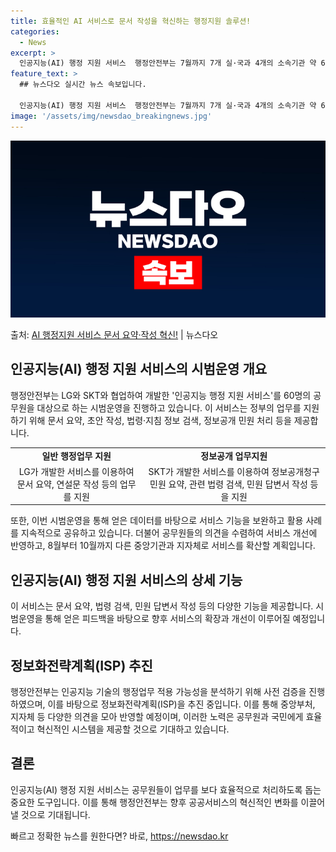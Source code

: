 ```yaml
---
title: 효율적인 AI 서비스로 문서 작성을 혁신하는 행정지원 솔루션!
categories:
  - News
excerpt: >
  인공지능(AI) 행정 지원 서비스  행정안전부는 7월까지 7개 실·국과 4개의 소속기관 약 60명의 직원을 …
feature_text: >
  ## 뉴스다오 실시간 뉴스 속보입니다.

  인공지능(AI) 행정 지원 서비스  행정안전부는 7월까지 7개 실·국과 4개의 소속기관 약 60명의 직원을 …
image: '/assets/img/newsdao_breakingnews.jpg'
---
```


![뉴스다오 속보](/assets/img/newsdao_breakingnews.jpg)

<p>출처: <a href="https://newsdao.kr/4199" rel="dofollow">AI 행정지원 서비스 문서 요약·작성 혁신!</a> | 뉴스다오</p>

<h2 data-ke-size="size26">인공지능(AI) 행정 지원 서비스의 시범운영 개요</h2>
<p data-ke-size="size16">행정안전부는 LG와 SKT와 협업하여 개발한 '인공지능 행정 지원 서비스'를 60명의 공무원을 대상으로 하는 시범운영을 진행하고 있습니다. 이 서비스는 정부의 업무를 지원하기 위해 문서 요약, 초안 작성, 법령·지침 정보 검색, 정보공개 민원 처리 등을 제공합니다.</p>

<table>
  <tr>
    <td style="text-align: center; height: 17px;"><b>일반 행정업무 지원</b></td>
    <td style="text-align: center; height: 17px;"><b>정보공개 업무지원</b></td>
  </tr>
  <tr>
    <td style="text-align: center; height: 17px;">LG가 개발한 서비스를 이용하여 문서 요약, 연설문 작성 등의 업무를 지원</td>
    <td style="text-align: center; height: 17px;">SKT가 개발한 서비스를 이용하여 정보공개청구 민원 요약, 관련 법령 검색, 민원 답변서 작성 등을 지원</td>
  </tr>
</table>

<p data-ke-size="size16">또한, 이번 시범운영을 통해 얻은 데이터를 바탕으로 서비스 기능을 보완하고 활용 사례를 지속적으로 공유하고 있습니다. 더불어 공무원들의 의견을 수렴하여 서비스 개선에 반영하고, 8월부터 10월까지 다른 중앙기관과 지자체로 서비스를 확산할 계획입니다.</p>

<h2 data-ke-size="size26">인공지능(AI) 행정 지원 서비스의 상세 기능</h2>
<p data-ke-size="size16">이 서비스는 문서 요약, 법령 검색, 민원 답변서 작성 등의 다양한 기능을 제공합니다. 시범운영을 통해 얻은 피드백을 바탕으로 향후 서비스의 확장과 개선이 이루어질 예정입니다.</p>

<h2 data-ke-size="size26">정보화전략계획(ISP) 추진</h2>
<p data-ke-size="size16">행정안전부는 인공지능 기술의 행정업무 적용 가능성을 분석하기 위해 사전 검증을 진행하였으며, 이를 바탕으로 정보화전략계획(ISP)을 추진 중입니다. 이를 통해 중앙부처, 지자체 등 다양한 의견을 모아 반영할 예정이며, 이러한 노력은 공무원과 국민에게 효율적이고 혁신적인 시스템을 제공할 것으로 기대하고 있습니다.</p>

<h2 data-ke-size="size26">결론</h2>
<p data-ke-size="size16">인공지능(AI) 행정 지원 서비스는 공무원들이 업무를 보다 효율적으로 처리하도록 돕는 중요한 도구입니다. 이를 통해 행정안전부는 향후 공공서비스의 혁신적인 변화를 이끌어낼 것으로 기대됩니다.</p>
 

빠르고 정확한 뉴스를 원한다면? 바로, <a href="https://newsdao.kr" rel="dofollow">https://newsdao.kr</a>


